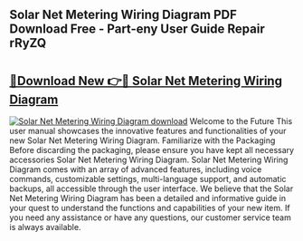 ## Solar Net Metering Wiring Diagram PDF Download Free - Part-eny User Guide Repair rRyZQ

# <h2><a href="http://dfsa2wy.blite.top/?on=Solar+Net+Metering+Wiring+Diagram">🔗Download New 👉🔴 Solar Net Metering Wiring Diagram</a></h2>

[![Solar Net Metering Wiring Diagram download](https://i.imgur.com/lujVjoI.png)](http://dfsa2wy.blite.top/?on=Solar+Net+Metering+Wiring+Diagram)
Welcome to the Future This user manual showcases the innovative features and functionalities of your new Solar Net Metering Wiring Diagram. Familiarize with the Packaging Before discarding the packaging, please ensure you have kept all necessary accessories Solar Net Metering Wiring Diagram. Solar Net Metering Wiring Diagram comes with an array of advanced features, including voice commands, customizable settings, multi-language support, and automatic backups, all accessible through the user interface. We believe that the Solar Net Metering Wiring Diagram has been a detailed and informative guide in your quest to understand the functions and capabilities of your new item. If you need any assistance or have any questions, our customer service team is always available.
